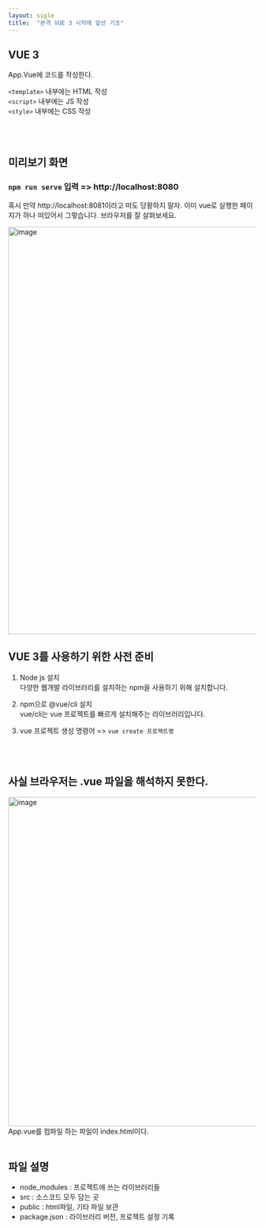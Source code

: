 ```yaml
---
layout: sigle
title:  "본격 VUE 3 시작에 앞선 기초"
---
```


## VUE 3

App.Vue에 코드를 작성한다.

`<template>` 내부에는 HTML 작성 <br>
`<script>` 내부에는 JS 작성 <br>
`<style>` 내부에는 CSS 작성 <br>

<br>
<br>

## 미리보기 화면

### `npm run serve` 입력 => http://localhost:8080

혹시 만약 http://localhost:8081이라고 떠도 당황하지 말자.
이미 vue로 실행한 페이지가 하나 떠있어서 그렇습니다. 브라우저를 잘 살펴보세요.

<img width="826" alt="image" src="https://user-images.githubusercontent.com/76719920/165705726-da4e51b4-b43c-411f-8ee6-3b2ea5d34c0b.png">


## VUE 3를 사용하기 위한 사전 준비

1. Node js 설치
   <br>
     다양한 웹개발 라이브러리를 설치하는 npm을 사용하기 위해 설치합니다.

2. npm으로 @vue/cli 설치
   <br>
   vue/cli는 vue 프로젝트를 빠르게 설치해주는 라이브러리입니다.

3. vue 프로젝트 생성 명령어 => `vue create 프로젝트명`
<br>
<br>

## 사실 브라우저는 .vue 파일을 해석하지 못한다.
<img width="667" alt="image" src="https://user-images.githubusercontent.com/76719920/165714506-686e0241-88df-4ff1-a33c-67e5c88aba81.png">
<br>
App.vue를 컴파일 하는 파일이 index.html이다.

<br>
<br>

## 파일 설명
- node_modules : 프로젝트에 쓰는 라이브러리들
- src : 소스코드 모두 담는 곳
- public : html파일, 기타 파일 보관
- package.json : 라이브러리 버전, 프로젝트 설정 기록
